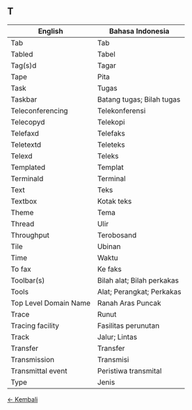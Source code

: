 ## T

| English | Bahasa Indonesia |
|-|-|
| Tab | Tab |
| Tabled | Tabel |
| Tag(s)d | Tagar |
| Tape | Pita |
| Task | Tugas |
| Taskbar | Batang tugas; Bilah tugas |
| Teleconferencing | Telekonferensi |
| Telecopyd | Telekopi |
| Telefaxd | Telefaks |
| Teletextd | Teleteks |
| Telexd | Teleks |
| Templated | Templat |
| Terminald | Terminal |
| Text | Teks |
| Textbox | Kotak teks |
| Theme | Tema |
| Thread | Ulir |
| Throughput | Terobosand |
| Tile | Ubinan |
| Time | Waktu |
| To fax | Ke faks |
| Toolbar(s) | Bilah alat; Bilah perkakas |
| Tools | Alat; Perangkat; Perkakas |
| Top Level Domain Name | Ranah Aras Puncak |
| Trace | Runut |
| Tracing facility | Fasilitas perunutan |
| Track | Jalur; Lintas |
| Transfer | Transfer |
| Transmission | Transmisi |
| Transmittal event | Peristiwa transmital |
| Type | Jenis |

[&larr; Kembali](../)